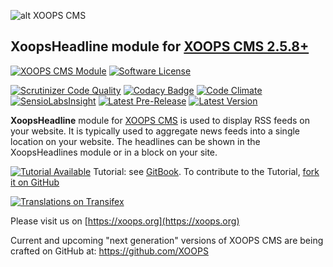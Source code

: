 ![alt XOOPS CMS](https://xoops.org/images/logoXoops4GithubRepository.png)
## XoopsHeadline module for  [XOOPS CMS 2.5.8+](https://xoops.org)
[![XOOPS CMS Module](https://img.shields.io/badge/XOOPS%20CMS-Module-blue.svg)](https://xoops.org)
[![Software License](https://img.shields.io/badge/license-GPL-brightgreen.svg?style=flat)](http://www.gnu.org/licenses/gpl-2.0.html)

[![Scrutinizer Code Quality](https://img.shields.io/scrutinizer/g/mambax7/xoopsheadline.svg?style=flat)](https://scrutinizer-ci.com/g/mambax7/xoopsheadline/?branch=master)
[![Codacy Badge](https://api.codacy.com/project/badge/grade/2d27c0023ee54f0b9ba2b5d17a68b2a5)](https://www.codacy.com/app/mambax7/xoopsheadline)
[![Code Climate](https://img.shields.io/codeclimate/github/mambax7/xoopsheadline.svg?style=flat)](https://codeclimate.com/github/mambax7/xoopsheadline)
[![SensioLabsInsight](https://insight.sensiolabs.com/projects/9bf7be2a-b018-4d4c-899a-f0d32798d7f2/mini.png)](https://insight.sensiolabs.com/projects/9bf7be2a-b018-4d4c-899a-f0d32798d7f2)
[![Latest Pre-Release](https://img.shields.io/github/tag/XoopsModules25x/xoopsheadline.svg?style=flat)](https://github.com/XoopsModules25x/xoopsheadline/tags/)
[![Latest Version](https://img.shields.io/github/release/XoopsModules25x/xoopsheadline.svg?style=flat)](https://github.com/XoopsModules25x/xoopsheadline/releases/)

**XoopsHeadline** module for [XOOPS CMS](https://xoops.org) is used to display RSS feeds on your website. It is typically used to aggregate news feeds into a single location on your website. The headlines can be shown in the XoopsHeadlines module or in a block on your site.

[![Tutorial Available](https://xoops.org/images/tutorial-available-blue.svg)](https://www.gitbook.com/book/xoops/xoopsheadline-tutorial/) Tutorial: see [GitBook](https://www.gitbook.com/book/xoops/xoopsheadline-tutorial/).
To contribute to the Tutorial, [fork it on GitHub](https://github.com/XoopsDocs/xoopsheadline-tutorial)

[![Translations on Transifex](https://xoops.org/images/translations-transifex-blue.svg)](https://www.transifex.com/xoops)

Please visit us on  [https://xoops.org](https://xoops.org)

Current and upcoming "next generation" versions of XOOPS CMS are being crafted on GitHub at: https://github.com/XOOPS
